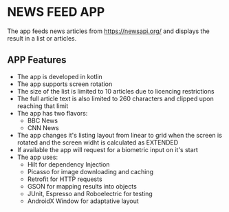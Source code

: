 # NEWS FEED APP

The app feeds news articles from https://newsapi.org/ and displays the result in a list or articles.

## APP Features

* The app is developed in kotlin
* The app supports screen rotation
* The size of the list is limited to 10 articles due to licencing restrictions
* The full article text is also limited to 260 characters and clipped upon reaching that limit
* The app has two flavors:
    * BBC News
    * CNN News
* The app changes it's listing layout from linear to grid when the screen is rotated and the screen widht is calculated as EXTENDED
* If available the app will request for a biometric input on it's start
* The app uses:
    * Hilt for dependency Injection
    * Picasso for image downloading and caching
    * Retrofit for HTTP requests
    * GSON for mapping results into objects
    * JUnit, Espresso and Roboelectric for testing
    * AndroidX Window for adaptative layout